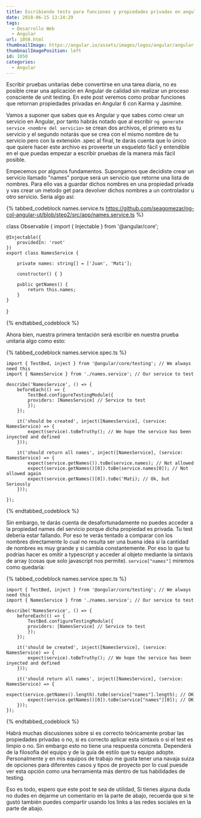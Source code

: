 ```yaml
---
title: Escribiendo tests para funciones y propiedades privadas en angular 6
date: 2018-06-15 13:24:29
tags:
  - Desarrollo Web
  - Angular
url: 1050.html
thumbnailImage: https://angular.io/assets/images/logos/angular/angular.svg
thumbnailImagePosition: left
id: 1050
categories:
  - Angular
---
```


Escribir pruebas unitarias debe convertirse en una tarea diaria, no es posible crear una aplicación en Angular de calidad sin realizar un proceso consciente de unit testing. En este post veremos como probar funciones que retornan propiedades privadas en Angular 6 con Karma y Jasmine.
<!-- more -->

Vamos a suponer que sabes que es Angular y que sabes como crear un servicio en Angular, por tanto habrás notado que al escribir `ng generate service <nombre del servicio>` se crean dos archivos, el primero es tu servicio y el segundo notarás que se crea con el mismo nombre de tu servicio pero con la extensión .spec al final, te darás cuenta que lo único que quiere hacer este archivo es proveerte un esqueleto fácil y entendible en el que puedas empezar a escribir pruebas de la manera más fácil posible.

Empecemos por algunos fundamentos. Supongamos que decidiste crear un servicio llamado "names" porque será un servicio que retorne una lista de nombres. Para ello vas a guardar dichos nombres en una propiedad privada y vas crear un metodo get para devolver dichos nombres a un controlador u otro servicio. Sería algo así:

{% tabbed_codeblock names.service.ts  https://github.com/seagomezar/ng-col-angular-ut/blob/step2/src/app/names.service.ts %}
<!-- tab js -->
class Observable {
    import { Injectable } from '@angular/core';

    @Injectable({
        providedIn: 'root'
    })
    export class NamesService {

        private names: string[] = ['Juan', 'Mati'];

        constructor() { }

        public getNames() {
            return this.names;
        }
    }
}
<!-- endtab -->
{% endtabbed_codeblock %}

Ahora bien, nuestra primera tentación será escribir en nuestra prueba unitaria algo como esto: 

{% tabbed_codeblock names.service.spec.ts %}
<!-- tab js -->
    import { TestBed, inject } from '@angular/core/testing'; // We always need this
    import { NamesService } from './names.service'; // Our service to test

    describe('NamesService', () => {
        beforeEach(() => {
            TestBed.configureTestingModule({
            providers: [NamesService] // Service to test
            });
        });

        it('should be created', inject([NamesService], (service: NamesService) => {
            expect(service).toBeTruthy(); // We hope the service has been inyected and defined
        }));

        it('should return all names', inject([NamesService], (service: NamesService) => {
            expect(service.getNames()).toBe(service.names); // Not allowed
            expect(service.getNames()[0]).toBe(service.names[0]); // Not allowed again
            expect(service.getNames()[0]).toBe('Mati); // Ok, but Seriously
        }));

    });
<!-- endtab -->
{% endtabbed_codeblock %}

Sin embargo, te darás cuenta de desafortunadamente no puedes acceder a la propiedad names del servicio porque dicha propiedad es privada. Tu test debería estar fallando. Por eso te verás tentado a comparar con los nombres directamente lo cual no resulta ser una buena idea si la cantidad de nombres es muy grande y si cambia constantemente. Por eso lo que tu podrías hacer es omitir a typescript y acceder al objeto mediante la sintaxis de array (cosas que solo javascript nos permite). `service["names"]` miremos como quedaría:

{% tabbed_codeblock names.service.spec.ts %}
<!-- tab js -->
    import { TestBed, inject } from '@angular/core/testing'; // We always need this
    import { NamesService } from './names.service'; // Our service to test

    describe('NamesService', () => {
        beforeEach(() => {
            TestBed.configureTestingModule({
            providers: [NamesService] // Service to test
            });
        });

        it('should be created', inject([NamesService], (service: NamesService) => {
            expect(service).toBeTruthy(); // We hope the service has been inyected and defined
        }));

        it('should return all names', inject([NamesService], (service: NamesService) => {
            expect(service.getNames().length).toBe(service["names"].length); // OK
            expect(service.getNames()[0]).toBe(service["names"][0]); // OK
        }));
    });
<!-- endtab -->
{% endtabbed_codeblock %}

Habrá muchas discusiones sobre si es correcto teóricamente probar las propiedades privadas o no, si es correcto aplicar esta sintaxís o si el test es limpio o no. Sin embargo esto no tiene una respuesta concreta. Dependerá de la filosofía del equipo y de la guía de estilo que tu equipo adopte. Personalmente y en mis equipos de trabajo me gusta tener una navaja suiza de opciones para diferentes casos y tipos de proyecto por lo cual puesde ver esta opción como una herramienta más dentro de tus habilidades de testing.

Eso es todo, espero que este post te sea de utilidad, Si tienes alguna duda no dudes en dejarme un comentario en la parte de abajo, recuerda que si te gustó también puedes compartir usando los links a las redes sociales en la parte de abajo.